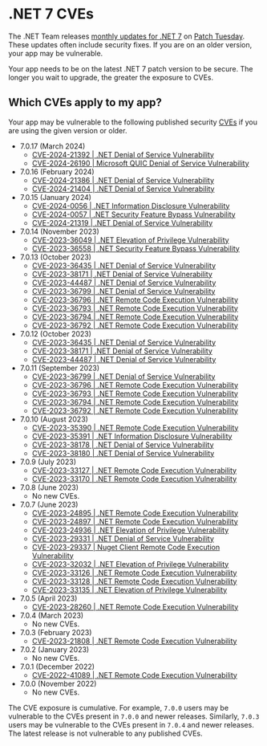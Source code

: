 # .NET 7 CVEs

The .NET Team releases [monthly updates for .NET 7](https://github.com/dotnet/announcements/labels/.NET%207.0) on [Patch Tuesday](https://en.wikipedia.org/wiki/Patch_Tuesday). These updates often include security fixes. If you are on an older version, your app may be vulnerable.

Your app needs to be on the latest .NET 7 patch version to be secure. The longer you wait to upgrade, the greater the exposure to CVEs.

## Which CVEs apply to my app?

Your app may be vulnerable to the following published security [CVEs](https://www.cve.org/) if you are using the given version or older.

- 7.0.17 (March 2024)
  - [CVE-2024-21392 | .NET Denial of Service Vulnerability](https://github.com/dotnet/announcements/issues/xxx)
  - [CVE-2024-26190 | Microsoft QUIC Denial of Service Vulnerability](https://github.com/dotnet/announcements/issues/xxx)
- 7.0.16 (February 2024)
  - [CVE-2024-21386 | .NET Denial of Service Vulnerability](https://github.com/dotnet/announcements/issues/295)
  - [CVE-2024-21404 | .NET Denial of Service Vulnerability](https://github.com/dotnet/announcements/issues/296)
- 7.0.15 (January 2024)
  - [CVE-2024-0056 | .NET Information Disclosure Vulnerability](https://github.com/dotnet/announcements/issues/292)
  - [CVE-2024-0057 | .NET Security Feature Bypass Vulnerability](https://github.com/dotnet/announcements/issues/291)
  - [CVE-2024-21319 | .NET Denial of Service Vulnerability](https://github.com/dotnet/announcements/issues/290)
- 7.0.14 (November 2023)
  - [CVE-2023-36049 | .NET Elevation of Privilege Vulnerability](https://github.com/dotnet/announcements/issues/287)
  - [CVE-2023-36558 | .NET Security Feature Bypass Vulnerability](https://github.com/dotnet/announcements/issues/288)
- 7.0.13 (October 2023)
  - [CVE-2023-36435 | .NET Denial of Service Vulnerability](https://github.com/dotnet/announcements/issues/281)
  - [CVE-2023-38171 | .NET Denial of Service Vulnerability](https://github.com/dotnet/announcements/issues/280)
  - [CVE-2023-44487 | .NET Denial of Service Vulnerability](https://github.com/dotnet/announcements/issues/282)
  - [CVE-2023-36799 | .NET Denial of Service Vulnerability](https://github.com/dotnet/announcements/issues/275)
  - [CVE-2023-36796 | .NET Remote Code Execution Vulnerability](https://github.com/dotnet/announcements/issues/274)
  - [CVE-2023-36793 | .NET Remote Code Execution Vulnerability](https://github.com/dotnet/announcements/issues/273)
  - [CVE-2023-36794 | .NET Remote Code Execution Vulnerability](https://github.com/dotnet/announcements/issues/272)
  - [CVE-2023-36792 | .NET Remote Code Execution Vulnerability](https://github.com/dotnet/announcements/issues/271)
- 7.0.12 (October 2023)
  - [CVE-2023-36435 | .NET Denial of Service Vulnerability](https://github.com/dotnet/announcements/issues/281)
  - [CVE-2023-38171 | .NET Denial of Service Vulnerability](https://github.com/dotnet/announcements/issues/280)
  - [CVE-2023-44487 | .NET Denial of Service Vulnerability](https://github.com/dotnet/announcements/issues/277)
- 7.0.11 (September 2023)
  - [CVE-2023-36799 | .NET Denial of Service Vulnerability](https://github.com/dotnet/announcements/issues/275)
  - [CVE-2023-36796 | .NET Remote Code Execution Vulnerability](https://github.com/dotnet/announcements/issues/274)
  - [CVE-2023-36793 | .NET Remote Code Execution Vulnerability](https://github.com/dotnet/announcements/issues/273)
  - [CVE-2023-36794 | .NET Remote Code Execution Vulnerability](https://github.com/dotnet/announcements/issues/272)
  - [CVE-2023-36792 | .NET Remote Code Execution Vulnerability](https://github.com/dotnet/announcements/issues/271)
- 7.0.10 (August 2023)
  - [CVE-2023-35390 | .NET Remote Code Execution Vulnerability](https://github.com/dotnet/announcements/issues/266)
  - [CVE-2023-35391 | .NET Information Disclosure Vulnerability](https://github.com/dotnet/announcements/issues/267)
  - [CVE-2023-38178 | .NET Denial of Service Vulnerability](https://github.com/dotnet/announcements/issues/268)
  - [CVE-2023-38180 | .NET Denial of Service Vulnerability](https://github.com/dotnet/announcements/issues/269)
- 7.0.9 (July 2023)
  - [CVE-2023-33127 | .NET Remote Code Execution Vulnerability](https://github.com/dotnet/announcements/issues/263)
  - [CVE-2023-33170 | .NET Remote Code Execution Vulnerability](https://github.com/dotnet/announcements/issues/264)
- 7.0.8 (June 2023)
  - No new CVEs.
- 7.0.7 (June 2023)
  - [CVE-2023-24895 | .NET Remote Code Execution Vulnerability](https://github.com/dotnet/announcements/issues/261)
  - [CVE-2023-24897 | .NET Remote Code Execution Vulnerability](https://github.com/dotnet/announcements/issues/260)
  - [CVE-2023-24936 | .NET Elevation of Privilege Vulnerability](https://github.com/dotnet/announcements/issues/259)
  - [CVE-2023-29331 | .NET Denial of Service Vulnerability](https://github.com/dotnet/announcements/issues/257)
  - [CVE-2023-29337 | Nuget Client Remote Code Execution Vulnerability](https://github.com/dotnet/announcements/issues/256)
  - [CVE-2023-32032 | .NET Elevation of Privilege Vulnerability](https://github.com/dotnet/announcements/issues/255)
  - [CVE-2023-33126 | .NET Remote Code Execution Vulnerability](https://github.com/dotnet/announcements/issues/254)
  - [CVE-2023-33128 | .NET Remote Code Execution Vulnerability](https://github.com/dotnet/announcements/issues/253)
  - [CVE-2023-33135 | .NET Elevation of Privilege Vulnerability](https://github.com/dotnet/announcements/issues/252)
- 7.0.5 (April 2023)
  - [CVE-2023-28260 | .NET Remote Code Execution Vulnerability](https://github.com/dotnet/announcements/issues/250)
- 7.0.4 (March 2023)
  - No new CVEs.
- 7.0.3 (February 2023)
  - [CVE-2023-21808 | .NET Remote Code Execution Vulnerability](https://github.com/dotnet/announcements/issues/247)
- 7.0.2 (January 2023)
  - No new CVEs.
- 7.0.1 (December 2022)
  - [CVE-2022-41089 | .NET Remote Code Execution Vulnerability](https://github.com/dotnet/announcements/issues/242)
- 7.0.0 (November 2022)
  - No new CVEs.

The CVE exposure is cumulative. For example, `7.0.0` users may be vulnerable to the CVEs present in `7.0.0` and newer releases. Similarly, `7.0.3` users may be vulnerable to the CVEs present in `7.0.4` and newer releases. The latest release is not vulnerable to any published CVEs.

